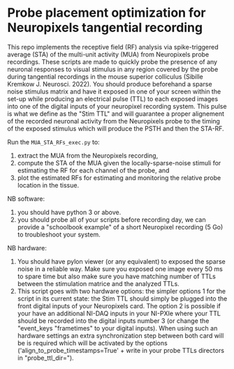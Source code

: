 # Probe placement optimization for Neuropixels tangential recording

This repo implements the receptive field (RF) analysis via spike-triggered average (STA) of the multi-unit activity (MUA) from Neuropixels probe recordings. These scripts are made to quickly probe the presence of any neuronal responses to visual stimulus in any region covered by the probe during tangential recordings in the mouse superior colliculus (Sibille Kremkow J. Neurosci. 2022). You should produce beforehand a sparse noise stimulus matrix and have it exposed in one of your screen within the set-up while producing an electrical pulse (TTL) to each exposed images into one of the digital inputs of your neuropixel recording system. This pulse is what we define as the "Stim TTL" and will guarantee a proper alignement of the recorded neuronal activity from the Neuropixels probe to the timing of the exposed stimulus which will produce the PSTH and then the STA-RF.

Run the `MUA_STA_RFs_exec.py` to:
1. extract the MUA from the Neuropixels recording,
2. compute the STA of the MUA given the locally-sparse-noise stimuli for estimating the RF for each channel of the probe, and 
3. plot the estimated RFs for estimating and monitoring the relative probe location in the tissue.


NB software: 
1. you should have python 3 or above.
2. you should probe all of your scripts before recording day, we can provide a "schoolbook example" of a short Neuropixel recording (5 Go) to troubleshoot your system.

NB hardware:
1. You should have pylon viewer (or any equivalent) to exposed the sparse noise in a reliable way. Make sure you exposed one image every 50 ms to spare time but also make sure you have matching number of TTLs between the stimulation matrice and the analyzed TTLs.
2. This script goes with two hardware options: the simpler options 1 for the script in its current state: the Stim TTL should simply be plugged into the front digital inputs of your Neuropixels card. The option 2 is possible if your have an additional NI-DAQ inputs in your NI-PXIe where your TTL should be recorded into the digital inputs number 3 (or change the "event_keys "frametimes" to your digital inputs). When using such an hardware settings an extra synchronization step between both card will be is required which will be activated by the options ('align_to_probe_timestamps=True' + write in your probe TTLs directors in "probe_ttl_dir="). 
